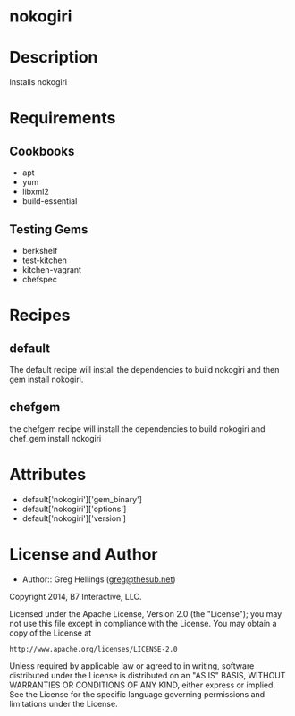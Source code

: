 # nokogiri
Description
===========

Installs nokogiri

Requirements
============
## Cookbooks
* apt
* yum
* libxml2
* build-essential

## Testing Gems
* berkshelf
* test-kitchen
* kitchen-vagrant
* chefspec

Recipes
=======

default
-------
The default recipe will install the dependencies to build nokogiri and then
gem install nokogiri.

chefgem
-------
the chefgem recipe will install the dependencies to build nokogiri and chef_gem install nokogiri


Attributes
==========

* default['nokogiri']['gem_binary']
* default['nokogiri']['options']
* default['nokogiri']['version']


License and Author
==================

* Author:: Greg Hellings (<greg@thesub.net>)


Copyright 2014, B7 Interactive, LLC.

Licensed under the Apache License, Version 2.0 (the "License");
you may not use this file except in compliance with the License.
You may obtain a copy of the License at

    http://www.apache.org/licenses/LICENSE-2.0

Unless required by applicable law or agreed to in writing, software
distributed under the License is distributed on an "AS IS" BASIS,
WITHOUT WARRANTIES OR CONDITIONS OF ANY KIND, either express or implied.
See the License for the specific language governing permissions and
limitations under the License.
